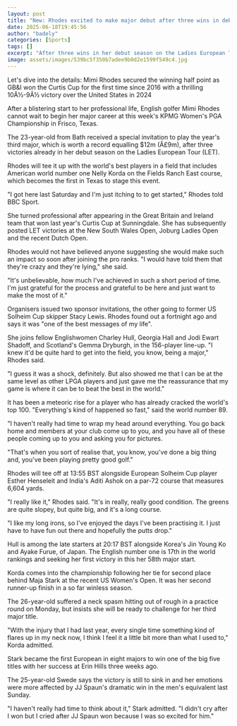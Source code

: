 ```yaml
---
layout: post
title: "New: Rhodes excited to make major debut after three wins in debut LET season"
date: 2025-06-18T19:45:56
author: "badely"
categories: [Sports]
tags: []
excerpt: "After three wins in her debut season on the Ladies European Tour, England's Mimi Rhodes is excited to play in her first major at the Women's PGA Champ"
image: assets/images/539bc5f350b7adee9b0d2e1599f549c4.jpg
---
```


Let's dive into the details: Mimi Rhodes secured the winning half point as GB&I won the Curtis Cup for the first time since 2016 with a thrilling 10Â½-9Â½ victory over the United States in 2024

After a blistering start to her professional life, English golfer Mimi Rhodes cannot wait to begin her major career at this week's KPMG Women's PGA Championship in Frisco, Texas.

The 23-year-old from Bath received a special invitation to play the year's third major, which is worth a record equalling $12m (Â£9m), after three victories already in her debut season on the Ladies European Tour (LET).

Rhodes will tee it up with the world's best players in a field that includes American world number one Nelly Korda on the Fields Ranch East course, which becomes the first in Texas to stage this event.

"I got here last Saturday and I'm just itching to to get started," Rhodes told BBC Sport.

She turned professional after appearing in the Great Britain and Ireland team that won last year's Curtis Cup at Sunningdale. She has subsequently posted LET victories at the New South Wales Open, Joburg Ladies Open and the recent Dutch Open.

Rhodes would not have believed anyone suggesting she would make such an impact so soon after joining the pro ranks. "I would have told them that they're crazy and they're lying," she said.

"It's unbelievable, how much I've achieved in such a short period of time. I'm just grateful for the process and grateful to be here and just want to make the most of it."

Organisers issued two sponsor invitations, the other going to former US Solheim Cup skipper Stacy Lewis. Rhodes found out a fortnight ago and says it was "one of the best messages of my life".

She joins fellow Englishwomen Charley Hull, Georgia Hall and Jodi Ewart Shadoff, and Scotland's Gemma Dryburgh, in the 156-player line-up. "I knew it'd be quite hard to get into the field, you know, being a major," Rhodes said.

"I guess it was a shock, definitely. But also showed me that I can be at the same level as other LPGA players and just gave me the reassurance that my game is where it can be to beat the best in the world."

It has been a meteoric rise for a player who has already cracked the world's top 100.  "Everything's kind of happened so fast," said the world number 89.

"I haven't really had time to wrap my head around everything. You go back home and members at your club come up to you, and you have all of these people coming up to you and asking you for pictures.

"That's when you sort of realise that, you know, you've done a big thing and, you've been playing pretty good golf."

Rhodes will tee off at 13:55 BST alongside European Solheim Cup player Esther Henseleit and India's Aditi Ashok on a par-72 course that measures 6,604 yards.

"I really like it," Rhodes said. "It's in really, really good condition. The greens are quite slopey, but quite big, and it's a long course.

"I like my long irons, so I've enjoyed the days I've been practising it. I just have to have fun out there and hopefully the putts drop."

Hull is among the late starters at 20:17 BST alongside Korea's Jin Young Ko and Ayake Furue, of Japan.  The English number one is 17th in the world rankings and seeking her first victory in this her 58th major start.

Korda comes into the championship following her tie for second place behind Maja Stark at the recent US Women's Open.  It was her second runner-up finish in a so far winless season.

The 26-year-old suffered a neck spasm hitting out of rough in a practice round on Monday, but insists she will be ready to challenge for her third major title.

"With the injury that I had last year, every single time something kind of flares up in my neck now, I think I feel it a little bit more than what I used to," Korda admitted.

Stark became the first European in eight majors to win one of the big five titles with her success at Erin Hills three weeks ago.

The 25-year-old Swede says the victory is still to sink in and her emotions were more affected by JJ Spaun's dramatic win in the men's equivalent last Sunday.

"I haven't really had time to think about it," Stark admitted.  "I didn't cry after I won but I cried after JJ Spaun won because I was so excited for him."

